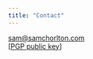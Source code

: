 ```yaml
---
title: "Contact"
---
```

 <A HREF="mailto:
&#115;&#097;&#109;&#064;&#115;&#097;&#109;&#099;&#104;&#111;&#114;&#108;&#116;&#111;&#110;&#046;&#099;&#111;&#109;">&#115;&#097;&#109;&#064;&#115;&#097;&#109;&#099;&#104;&#111;&#114;&#108;&#116;&#111;&#110;&#046;&#099;&#111;&#109;
</A>
\
[[PGP public key](publickey.sam@samchorlton.com.asc)]
